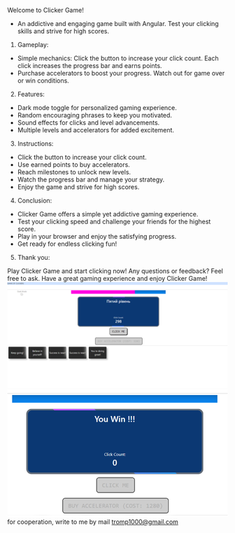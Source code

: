 Welcome to Clicker Game!
+ An addictive and engaging game built with Angular.
Test your clicking skills and strive for high scores.
1. Gameplay:

+ Simple mechanics: Click the button to increase your click count.
Each click increases the progress bar and earns points.
+ Purchase accelerators to boost your progress.
Watch out for game over or win conditions.
2. Features:

+ Dark mode toggle for personalized gaming experience.
+ Random encouraging phrases to keep you motivated.
+ Sound effects for clicks and level advancements.
+ Multiple levels and accelerators for added excitement.
3. Instructions:

+ Click the button to increase your click count.
+ Use earned points to buy accelerators.
+ Reach milestones to unlock new levels.
+ Watch the progress bar and manage your strategy.
+ Enjoy the game and strive for high scores.
4. Conclusion:

+ Clicker Game offers a simple yet addictive gaming experience.
+ Test your clicking speed and challenge your friends for the highest score.
+ Play in your browser and enjoy the satisfying progress.
+ Get ready for endless clicking fun!
5. Thank you:

Play Clicker Game and start clicking now!
Any questions or feedback? Feel free to ask.
Have a great gaming experience and enjoy Clicker Game!
![Clicker The Game](clickStart.png)
![New Game User The Wine](clickWine.png)
for cooperation, write to me by mail tromp1000@gmail.com
